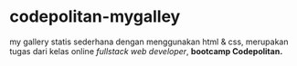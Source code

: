 # codepolitan-mygalley
my gallery statis sederhana dengan menggunakan html & css, merupakan tugas dari kelas online *fullstack web developer*, **bootcamp Codepolitan.**
